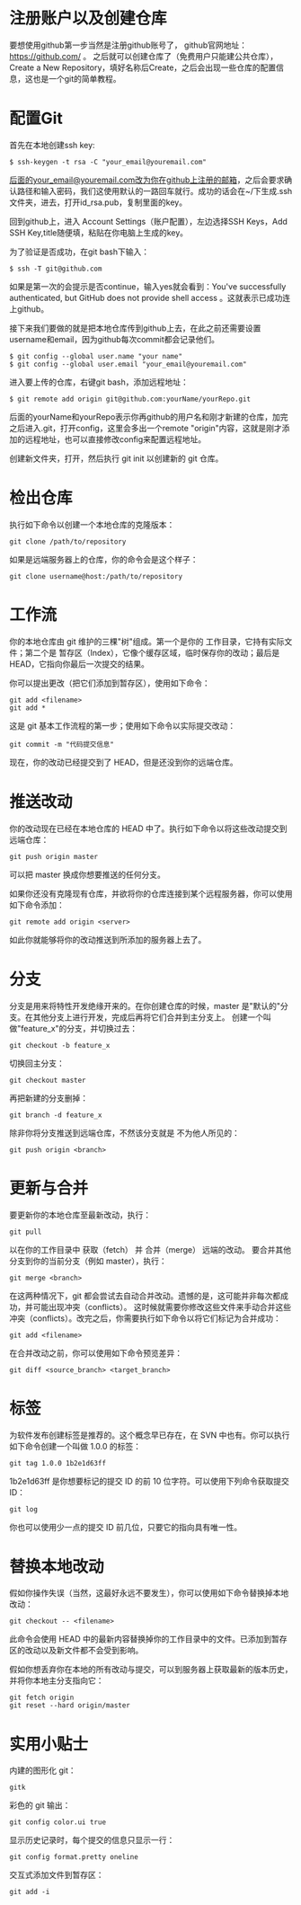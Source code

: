 # 注册账户以及创建仓库
要想使用github第一步当然是注册github账号了， github官网地址：https://github.com/ 。 之后就可以创建仓库了（免费用户只能建公共仓库），Create a New Repository，填好名称后Create，之后会出现一些仓库的配置信息，这也是一个git的简单教程。
# 配置Git
首先在本地创建ssh key:
```
$ ssh-keygen -t rsa -C "your_email@youremail.com"
```
后面的your_email@youremail.com改为你在github上注册的邮箱，之后会要求确认路径和输入密码，我们这使用默认的一路回车就行。成功的话会在~/下生成.ssh文件夹，进去，打开id_rsa.pub，复制里面的key。

回到github上，进入 Account Settings（账户配置），左边选择SSH Keys，Add SSH Key,title随便填，粘贴在你电脑上生成的key。

为了验证是否成功，在git bash下输入：
```
$ ssh -T git@github.com
```
如果是第一次的会提示是否continue，输入yes就会看到：You've successfully authenticated, but GitHub does not provide shell access 。这就表示已成功连上github。

接下来我们要做的就是把本地仓库传到github上去，在此之前还需要设置username和email，因为github每次commit都会记录他们。
```
$ git config --global user.name "your name"
$ git config --global user.email "your_email@youremail.com"
```

进入要上传的仓库，右键git bash，添加远程地址：
```
$ git remote add origin git@github.com:yourName/yourRepo.git
```
后面的yourName和yourRepo表示你再github的用户名和刚才新建的仓库，加完之后进入.git，打开config，这里会多出一个remote "origin"内容，这就是刚才添加的远程地址，也可以直接修改config来配置远程地址。

创建新文件夹，打开，然后执行 git init 以创建新的 git 仓库。

# 检出仓库
执行如下命令以创建一个本地仓库的克隆版本：
```
git clone /path/to/repository
```
如果是远端服务器上的仓库，你的命令会是这个样子：
```
git clone username@host:/path/to/repository
```
# 工作流
你的本地仓库由 git 维护的三棵"树"组成。第一个是你的 工作目录，它持有实际文件；第二个是 暂存区（Index），它像个缓存区域，临时保存你的改动；最后是 HEAD，它指向你最后一次提交的结果。

你可以提出更改（把它们添加到暂存区），使用如下命令：
```
git add <filename>
git add *
```
这是 git 基本工作流程的第一步；使用如下命令以实际提交改动：
```
git commit -m "代码提交信息"
```
现在，你的改动已经提交到了 HEAD，但是还没到你的远端仓库。
# 推送改动
你的改动现在已经在本地仓库的 HEAD 中了。执行如下命令以将这些改动提交到远端仓库：
```
git push origin master
```
可以把 master 换成你想要推送的任何分支。

如果你还没有克隆现有仓库，并欲将你的仓库连接到某个远程服务器，你可以使用如下命令添加：
```
git remote add origin <server>
```
如此你就能够将你的改动推送到所添加的服务器上去了。
# 分支
分支是用来将特性开发绝缘开来的。在你创建仓库的时候，master 是"默认的"分支。在其他分支上进行开发，完成后再将它们合并到主分支上。
创建一个叫做"feature_x"的分支，并切换过去：
```
git checkout -b feature_x
```
切换回主分支：
```
git checkout master
```
再把新建的分支删掉：
```
git branch -d feature_x
```
除非你将分支推送到远端仓库，不然该分支就是 不为他人所见的：
```
git push origin <branch>
```
# 更新与合并
要更新你的本地仓库至最新改动，执行：
```
git pull
```
以在你的工作目录中 获取（fetch） 并 合并（merge） 远端的改动。
要合并其他分支到你的当前分支（例如 master），执行：
```
git merge <branch>
```
在这两种情况下，git 都会尝试去自动合并改动。遗憾的是，这可能并非每次都成功，并可能出现冲突（conflicts）。 这时候就需要你修改这些文件来手动合并这些冲突（conflicts）。改完之后，你需要执行如下命令以将它们标记为合并成功：
```
git add <filename>
```
在合并改动之前，你可以使用如下命令预览差异：
```
git diff <source_branch> <target_branch>
```
# 标签
为软件发布创建标签是推荐的。这个概念早已存在，在 SVN 中也有。你可以执行如下命令创建一个叫做 1.0.0 的标签：
```
git tag 1.0.0 1b2e1d63ff
```
1b2e1d63ff 是你想要标记的提交 ID 的前 10 位字符。可以使用下列命令获取提交 ID：
```
git log
```
你也可以使用少一点的提交 ID 前几位，只要它的指向具有唯一性。

# 替换本地改动
假如你操作失误（当然，这最好永远不要发生），你可以使用如下命令替换掉本地改动：
```
git checkout -- <filename>
```
此命令会使用 HEAD 中的最新内容替换掉你的工作目录中的文件。已添加到暂存区的改动以及新文件都不会受到影响。

假如你想丢弃你在本地的所有改动与提交，可以到服务器上获取最新的版本历史，并将你本地主分支指向它：
```
git fetch origin
git reset --hard origin/master
```
# 实用小贴士
内建的图形化 git：
```
gitk
```
彩色的 git 输出：
```
git config color.ui true
```
显示历史记录时，每个提交的信息只显示一行：
```
git config format.pretty oneline
```
交互式添加文件到暂存区：
```
git add -i
```
